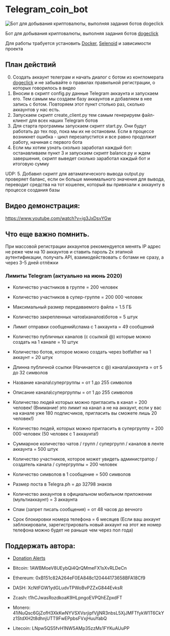 # Telegram_coin_bot
![Бот для добывания криптовалюты, выполняя задания ботов dogeclick](preview.png)

Бот для добывания криптовалюты, выполняя задания ботов [dogeclick](https://dogeclick.com/)

Для работы трабуется установить [Docker](https://www.docker.com/), [Selenoid](https://github.com/aerokube/selenoid) и зависимости проекта

## План действий
0. Создать аккаунт телеграм и начать диалог с ботом из конгломерата [dogeclick](https://dogeclick.com/) и не забывайте о правилах правильной регистрации, о которых говорилось в видео
1. Вносим в скрипт config.py данные Telegram аккаунта и запускаем его. Тем самым мы создаем базу аккаунтов и добавляем в нее запись с ботом. Повторяем этот пункт столько раз, сколько аккаунтов у нас есть.
2. Запускаем скрипт create_client.py тем самым генерируем файл-клиент для всех наших Telegram ботов
3. Для старта программы запускаем скрипт start.py. Они будут работать до тех пор, пока мы их не остановим. Если в процессе возникнет ошибка - цикл перезапустится и все равно продолжит работу, начиная с первого бота
4. Если мы хотим узнать сколько заработал каждый бот: останавливаем пункт 3 и запускаем скрипт balance.py и ждем завершения, скрипт выведет сколько заработал каждый бот и итоговую сумму

UDP: 5. Добавил скрипт для автаматического вывода output.py проверяет баланс, если он больше минимального значения для вывода, переводит средства на тот кошелек, который вы привязали к аккаунту в процессе создания базы


## Видео демонстрация:
https://www.youtube.com/watch?v=ig3JxDsvYGw

## Что еще важно помнить.
При массовой регистрации аккаунтов рекомендуется менять IP адрес не реже чем на 10 аккаунтов и ставить пароль 2х этапной аутентификации, получать API, взаимодействовать с ботами не сразу, а через 3-5 дней отлёжки

### Лимиты Telegram (актуально на июнь 2020)
* Количество участников в группе = 200 человек

* Количество участников в супер-группе = 200 000 человек

* Максимальный размер передаваемого файла = 1.5 ГБ

* Количество закрепленных чатов\каналов\ботов = 5 штук

* Лимит отправки сообщений\спама с 1 аккаунта = 49 сообщений

* Количество публичных каналов (с ссылкой @) которые можно создать на 1 канале = 10 штук

* Количество ботов, которое можно создать через botfather на 1 аккаунт = 20 штук

* Длинна публичной ссылки (Начинается с @) канала\аккаунта = от 5 до 32 символов

* Название канала\супергруппы = от 1 до 255 символов

* Описание канала\супергруппы = от 1 до 255 символов

* Количество людей которых можно пригласить в канал = 200 человек! (Внимание! это лимит на канал а не на аккаунт, если у вас на канале уже 180 подписчиков, пригласить вы сможете лишь 20 человек!)

* Количество людей, которых можно пригласить в супергруппу = 200 000 человек (50 человек с 1 аккаунта!)

* Суммарное количество чатов / групп / супергрупп / каналов в ленте аккаунта = 500 штук

* Количество участников, которое может увидеть администратор / создатель канала / супергруппы = 200 человек

* Количество символов в 1 сообщение = 500 символов

* Размер поста в Telegra.ph = до 32798 знаков

* Количество аккаунтов в официальном мобильном приложении (мультиаккаунт) = 3 аккаунта

* Спам (запрет писать сообщения) = от 48 часов до вечного

* Срок блокировки номера телефона = 6 месяцев (Если ваш аккаунт заблокировали, зарегистрировать новый аккаунт на этот же номер телефона можно будет не раньше чем через пол года)

## Поддержать автора:
* [Donation Alerts](https://www.donationalerts.com/r/black_triangle)

* Bitcoin: 1AWBMoeV8UEybQi4QrQMmeFX1sXvRLDeCn

* Ethereum: 0xB151c82A264eF0EA848c120444173658BFA18Cf9

* DASH: XcNtFGW1ydGLudvTPWoBvPZZxG844EvksR

* Zcash: t1hCJwasRozdkoaK9HLpngoEVPQhEZpxdFT

* Monero: 41iNuQsc6GjZofH3XkKwNYVSXVsrjipfVjjNR3nbsL5XjJMFTfykW1T6CkYz1StdXH2t8dhnjUTT9FwEPpbsFVxjHuuYabQ

* Litecoin: LNpw5QS5fvH1NW5AMp35zzMs1FYKuAUuPP
